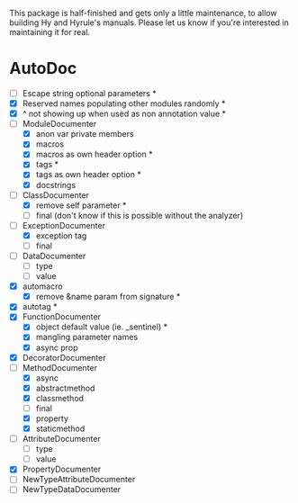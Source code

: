 This package is half-finished and gets only a little maintenance, to
allow building Hy and Hyrule's manuals. Please let us know if you're
interested in maintaining it for real.

# AutoDoc
- [ ] Escape string optional parameters *
- [x] Reserved names populating other modules randomly *
- [x] ^ not showing up when used as non annotation value *
- [ ] ModuleDocumenter
  - [x] anon var private members
  - [x] macros
  - [x] macros as own header option *
  - [x] tags *
  - [x] tags as own header option *
  - [x] docstrings
- [ ] ClassDocumenter
  - [x] remove self parameter *
  - [ ] final (don't know if this is possible without the analyzer)
- [ ] ExceptionDocumenter
  - [x] exception tag
  - [ ] final
- [ ] DataDocumenter
  - [ ] type
  - [ ] value
- [x] automacro
  - [x] remove &name param from signature *
- [x] autotag *
- [x] FunctionDocumenter
  - [x] object default value (ie. _sentinel) *
  - [x] mangling parameter names
  - [x] async prop
- [x] DecoratorDocumenter
- [ ] MethodDocumenter
  - [x] async
  - [x] abstractmethod
  - [x] classmethod
  - [ ] final
  - [x] property
  - [x] staticmethod
- [ ] AttributeDocumenter
  - [ ] type
  - [ ] value
- [x] PropertyDocumenter
- [ ] NewTypeAttributeDocumenter
- [ ] NewTypeDataDocumenter
